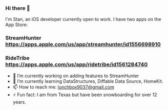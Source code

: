 ### Hi there 👋



I'm Stan, an iOS developer currently open to work. I have two apps on the App Store:
### StreamHunter https://apps.apple.com/us/app/streamhunter/id1556698910
### RideTribe https://apps.apple.com/us/app/ridetribe/id1561284740

- 🔭 I’m currently working on adding features to StreamHunter
- 🌱 I’m currently learning DataStructures, Diffable Data Source, HomeKit.
- 📫 How to reach me: lunchbox9037@gmail.com
- ⚡ Fun fact: I am from Texas but have been snowboarding for over 12 years.
